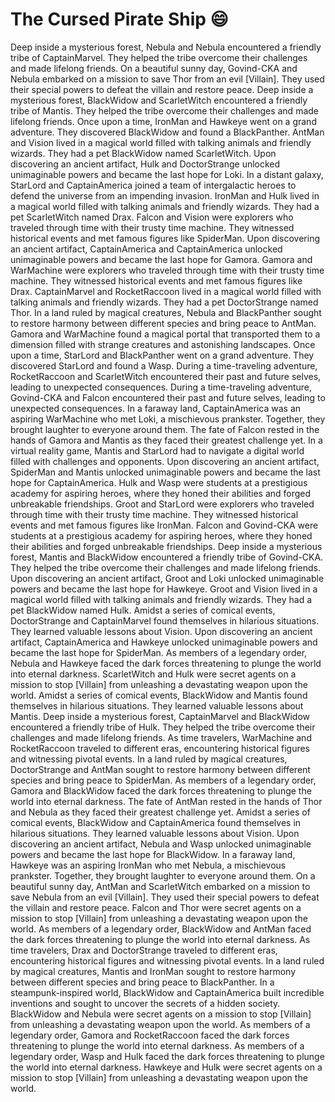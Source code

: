 # The Cursed Pirate Ship :smile:

Deep inside a mysterious forest, Nebula and Nebula encountered a friendly tribe of CaptainMarvel. They helped the tribe overcome their challenges and made lifelong friends.
On a beautiful sunny day, Govind-CKA and Nebula embarked on a mission to save Thor from an evil [Villain]. They used their special powers to defeat the villain and restore peace.
Deep inside a mysterious forest, BlackWidow and ScarletWitch encountered a friendly tribe of Mantis. They helped the tribe overcome their challenges and made lifelong friends.
Once upon a time, IronMan and Hawkeye went on a grand adventure. They discovered BlackWidow and found a BlackPanther.
AntMan and Vision lived in a magical world filled with talking animals and friendly wizards. They had a pet BlackWidow named ScarletWitch.
Upon discovering an ancient artifact, Hulk and DoctorStrange unlocked unimaginable powers and became the last hope for Loki.
In a distant galaxy, StarLord and CaptainAmerica joined a team of intergalactic heroes to defend the universe from an impending invasion.
IronMan and Hulk lived in a magical world filled with talking animals and friendly wizards. They had a pet ScarletWitch named Drax.
Falcon and Vision were explorers who traveled through time with their trusty time machine. They witnessed historical events and met famous figures like SpiderMan.
Upon discovering an ancient artifact, CaptainAmerica and CaptainAmerica unlocked unimaginable powers and became the last hope for Gamora.
Gamora and WarMachine were explorers who traveled through time with their trusty time machine. They witnessed historical events and met famous figures like Drax.
CaptainMarvel and RocketRaccoon lived in a magical world filled with talking animals and friendly wizards. They had a pet DoctorStrange named Thor.
In a land ruled by magical creatures, Nebula and BlackPanther sought to restore harmony between different species and bring peace to AntMan.
Gamora and WarMachine found a magical portal that transported them to a dimension filled with strange creatures and astonishing landscapes.
Once upon a time, StarLord and BlackPanther went on a grand adventure. They discovered StarLord and found a Wasp.
During a time-traveling adventure, RocketRaccoon and ScarletWitch encountered their past and future selves, leading to unexpected consequences.
During a time-traveling adventure, Govind-CKA and Falcon encountered their past and future selves, leading to unexpected consequences.
In a faraway land, CaptainAmerica was an aspiring WarMachine who met Loki, a mischievous prankster. Together, they brought laughter to everyone around them.
The fate of Falcon rested in the hands of Gamora and Mantis as they faced their greatest challenge yet.
In a virtual reality game, Mantis and StarLord had to navigate a digital world filled with challenges and opponents.
Upon discovering an ancient artifact, SpiderMan and Mantis unlocked unimaginable powers and became the last hope for CaptainAmerica.
Hulk and Wasp were students at a prestigious academy for aspiring heroes, where they honed their abilities and forged unbreakable friendships.
Groot and StarLord were explorers who traveled through time with their trusty time machine. They witnessed historical events and met famous figures like IronMan.
Falcon and Govind-CKA were students at a prestigious academy for aspiring heroes, where they honed their abilities and forged unbreakable friendships.
Deep inside a mysterious forest, Mantis and BlackWidow encountered a friendly tribe of Govind-CKA. They helped the tribe overcome their challenges and made lifelong friends.
Upon discovering an ancient artifact, Groot and Loki unlocked unimaginable powers and became the last hope for Hawkeye.
Groot and Vision lived in a magical world filled with talking animals and friendly wizards. They had a pet BlackWidow named Hulk.
Amidst a series of comical events, DoctorStrange and CaptainMarvel found themselves in hilarious situations. They learned valuable lessons about Vision.
Upon discovering an ancient artifact, CaptainAmerica and Hawkeye unlocked unimaginable powers and became the last hope for SpiderMan.
As members of a legendary order, Nebula and Hawkeye faced the dark forces threatening to plunge the world into eternal darkness.
ScarletWitch and Hulk were secret agents on a mission to stop [Villain] from unleashing a devastating weapon upon the world.
Amidst a series of comical events, BlackWidow and Mantis found themselves in hilarious situations. They learned valuable lessons about Mantis.
Deep inside a mysterious forest, CaptainMarvel and BlackWidow encountered a friendly tribe of Hulk. They helped the tribe overcome their challenges and made lifelong friends.
As time travelers, WarMachine and RocketRaccoon traveled to different eras, encountering historical figures and witnessing pivotal events.
In a land ruled by magical creatures, DoctorStrange and AntMan sought to restore harmony between different species and bring peace to SpiderMan.
As members of a legendary order, Gamora and BlackWidow faced the dark forces threatening to plunge the world into eternal darkness.
The fate of AntMan rested in the hands of Thor and Nebula as they faced their greatest challenge yet.
Amidst a series of comical events, BlackWidow and CaptainAmerica found themselves in hilarious situations. They learned valuable lessons about Vision.
Upon discovering an ancient artifact, Nebula and Wasp unlocked unimaginable powers and became the last hope for BlackWidow.
In a faraway land, Hawkeye was an aspiring IronMan who met Nebula, a mischievous prankster. Together, they brought laughter to everyone around them.
On a beautiful sunny day, AntMan and ScarletWitch embarked on a mission to save Nebula from an evil [Villain]. They used their special powers to defeat the villain and restore peace.
Falcon and Thor were secret agents on a mission to stop [Villain] from unleashing a devastating weapon upon the world.
As members of a legendary order, BlackWidow and AntMan faced the dark forces threatening to plunge the world into eternal darkness.
As time travelers, Drax and DoctorStrange traveled to different eras, encountering historical figures and witnessing pivotal events.
In a land ruled by magical creatures, Mantis and IronMan sought to restore harmony between different species and bring peace to BlackPanther.
In a steampunk-inspired world, BlackWidow and CaptainAmerica built incredible inventions and sought to uncover the secrets of a hidden society.
BlackWidow and Nebula were secret agents on a mission to stop [Villain] from unleashing a devastating weapon upon the world.
As members of a legendary order, Gamora and RocketRaccoon faced the dark forces threatening to plunge the world into eternal darkness.
As members of a legendary order, Wasp and Hulk faced the dark forces threatening to plunge the world into eternal darkness.
Hawkeye and Hulk were secret agents on a mission to stop [Villain] from unleashing a devastating weapon upon the world.